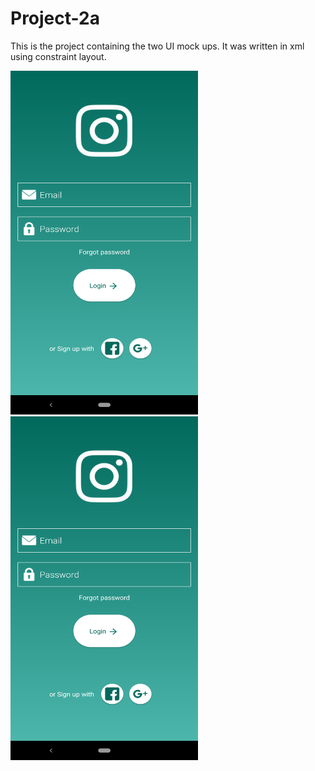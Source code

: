 # Project-2a

This is the project containing the two UI mock ups.
It was written in xml using constraint layout.

<img src="https://github.com/Czeach/Project-2a/blob/master/images/ig_page.png" width="300" height="550" /> <img src="https://github.com/Czeach/Project-2a/blob/master/images/ig_page.png" width="300" height="550" />
